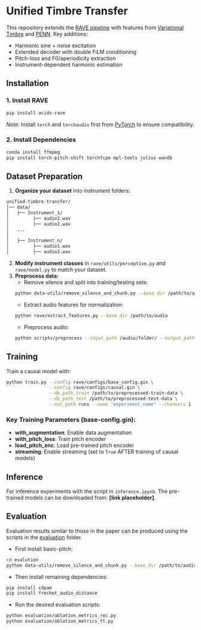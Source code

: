 # Unified Timbre Transfer

This repository extends the [RAVE pipeline](https://github.com/acids-ircam/RAVE) with features from [Variational Timbre](https://github.com/acids-ircam/variational-timbre) and [PENN](https://github.com/interactiveaudiolab/penn/tree/master). Key additions:

- Harmonic sine + noise excitation
- Extended decoder with double FiLM conditioning
- Pitch-loss and F0/aperiodicity extraction
- Instrument-dependent harmonic estimation

## Installation

### 1. Install RAVE

```bash
pip install acids-rave
```

*Note:* Install `torch` and `torchaudio` first from [PyTorch](http://www.pytorch.org) to ensure compatibility.

### 2. Install Dependencies

```bash
conda install ffmpeg
pip install torch-pitch-shift torchfcpe mpl-tools julius wandb
```

## Dataset Preparation

1. **Organize your dataset** into instrument folders:

```bash
unified-timbre-transfer/
│── data/
│   ├── Instrument_1/
│         ├── audio1.wav
│         ├── audio2.wav
│   ...
│
│   ├── Instrument_n/
│         ├── audio1.wav
│         ├── audio2.wav
```

2. **Modify instrument classes** in `rave/utils/perceptive.py` and `rave/model.py` to match your dataset.
3. **Preprocess data:**
   - Remove silence and split into training/testing sets:
   ```bash
   python data-utils/remove_silence_and_chunk.py --base_dir /path/to/audio --num_samples X
   ```
   - Extract audio features for normalization:
   ```bash
   python rave/extract_features.py --base_dir /path/to/audio
   ```
   - Preprocess audio:
   ```bash
   python scripts/preprocess --input_path /audio/folder/ --output_path /dataset/path/ --channels 1 --lazy
   ```

## Training

Train a causal model with:

```bash
python train.py --config rave/configs/base_config.gin \
                --config rave/configs/causal.gin \
                --db_path_train /path/to/preprocessed-train-data \
                --db_path_test /path/to/preprocessed-test-data \
                --out_path runs --name "experiment_name" --channels 1 --gpu 0
```

### Key Training Parameters (base-config.gin):

- **with_augmentation**: Enable data augmentation
- **with_pitch_loss**: Train pitch encoder
- **load_pitch_enc**: Load pre-trained pitch encoder
- **streaming**: Enable streaming (set to `True` AFTER training of causal models)

## Inference

For inference experiments with the script in `inference.ipynb`. The pre-trained models can be downloaded from: **[link placeholder]**.

## Evaluation

Evaluation results similar to those in the paper can be produced using the scripts in the [evaluation](evaluation/) folder.

- First install basic-pitch:
```bash
cd evalution 
python data-utils/remove_silence_and_chunk.py --base_dir /path/to/audio --num_samples X
```

- Then install remaining dependencies:
```bash
pip install cdpam
pip install frechet_audio_distance
```

- Run the desired evaluation scripts:
```bash
python evaluation/ablation_metrics_rec.py
python evaluation/ablation_metrics_tt.py
```